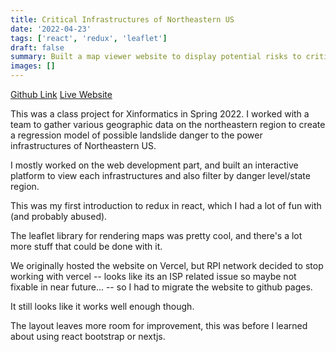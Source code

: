 ```yaml
---
title: Critical Infrastructures of Northeastern US
date: '2022-04-23'
tags: ['react', 'redux', 'leaflet']
draft: false
summary: Built a map viewer website to display potential risks to critical infrastructures of Northeastern US
images: []
---
```


[Github Link](https://github.com/AI-and-Blockchain/F22_Web_Spam_Cleanup)
[Live Website](https://critical-infrastructures.github.io)

This was a class project for Xinformatics in Spring 2022.
I worked with a team to gather various geographic data on the northeastern region to create a regression model of possible landslide danger to the power infrastructures of Northeastern US.

I mostly worked on the web development part, and built an interactive platform to view each infrastructures and also filter by danger level/state region.

This was my first introduction to redux in react, which I had a lot of fun with (and probably abused).

The leaflet library for rendering maps was pretty cool, and there's a lot more stuff that could be done with it.

We originally hosted the website on Vercel, but RPI network decided to stop working with vercel -- looks like its an ISP related issue so maybe not fixable in near future... -- so I had to migrate the website to github pages.

It still looks like it works well enough though.

The layout leaves more room for improvement, this was before I learned about using react bootstrap or nextjs.
